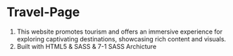 <h1>Travel-Page</h1>
<ol>
  <li>This website promotes tourism and offers an immersive experience for exploring captivating destinations, showcasing rich content and visuals.</li>
  <li>Built with HTML5 & SASS & 7-1 SASS Archicture</li>
</ol>
